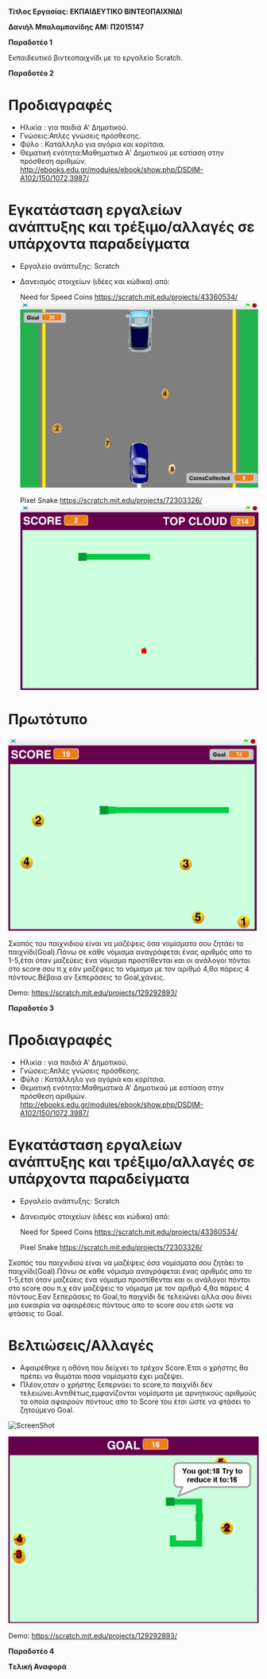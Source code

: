 ﻿**Τίτλος Εργασίας: ΕΚΠΑΙΔΕΥΤΙΚΟ ΒΙΝΤΕΟΠΑΙΧΝΙΔΙ**

**Δανιήλ Μπαλαμπανίδης
ΑΜ: Π2015147**

**Παραδοτέο 1**

Εκπαιδευτικό βιντεοπαιχνίδι με το εργαλείο Scratch.


**Παραδοτέο 2**

# Προδιαγραφές

* Ηλικία : για παιδιά A' Δημοτικού.
* Γνώσεις:Απλές γνώσεις πρόσθεσης.
* Φύλο : Κατάλληλο για αγόρια και κορίτσια.
* Θεματική ενότητα:Μαθηματικά Α' Δημοτικού με εστίαση στην πρόσθεση αριθμών. http://ebooks.edu.gr/modules/ebook/show.php/DSDIM-A102/150/1072,3987/ 

# Εγκατάσταση εργαλείων ανάπτυξης και τρέξιμο/αλλαγές σε υπάρχοντα παραδείγματα

- Εργαλείο ανάπτυξης: Scratch
- Δανεισμός στοιχείων (ιδέες και κώδικα) από:
    
     Need for Speed Coins
     https://scratch.mit.edu/projects/43360534/
     ![ScreenShot](image1.png)
     
     Pixel Snake
     https://scratch.mit.edu/projects/72303326/
     ![ScreenShot](image2.png)

# Πρωτότυπο
  ![ScreenShot](image3.png)
  
  Σκοπός του παιχνιδιού είναι να μαζέψεις όσα νομίσματα σου ζητάει το παιχνίδι(Goal).Πάνω σε κάθε νόμισμα αναγράφεται ένας αριθμός
  απο το 1-5,έτσι όταν μαζεύεις ένα νόμισμα προστίθενται και οι ανάλογοι πόντοι στο score σου π.χ εάν μαζέψεις το νόμισμα με τον αριθμό
  4,θα πάρεις 4 πόντους.Βέβαια αν ξεπεράσεις το Goal,χάνεις.
  
  Demo: https://scratch.mit.edu/projects/129292893/


**Παραδοτέο 3**

# Προδιαγραφές

* Ηλικία : για παιδιά A' Δημοτικού.
* Γνώσεις:Απλές γνώσεις πρόσθεσης.
* Φύλο : Κατάλληλο για αγόρια και κορίτσια.
* Θεματική ενότητα:Μαθηματικά Α' Δημοτικού με εστίαση στην πρόσθεση αριθμών. http://ebooks.edu.gr/modules/ebook/show.php/DSDIM-A102/150/1072,3987/ 

# Εγκατάσταση εργαλείων ανάπτυξης και τρέξιμο/αλλαγές σε υπάρχοντα παραδείγματα

- Εργαλείο ανάπτυξης: Scratch
- Δανεισμός στοιχείων (ιδέες και κώδικα) από:
    
     Need for Speed Coins
     https://scratch.mit.edu/projects/43360534/
     
     Pixel Snake
     https://scratch.mit.edu/projects/72303326/
     

Σκοπός του παιχνιδιού είναι να μαζέψεις όσα νομίσματα σου ζητάει το παιχνίδι(Goal).Πάνω σε κάθε νόμισμα αναγράφεται ένας αριθμός
απο το 1-5,έτσι όταν μαζεύεις ένα νόμισμα προστίθενται και οι ανάλογοι πόντοι στο score σου π.χ εάν μαζέψεις το νόμισμα με τον αριθμό
4,θα πάρεις 4 πόντους.Εαν ξεπεράσεις το Goal,το παιχνίδι δε τελειώνει αλλα σου δίνει μια ευκαιρία να αφαιρέσεις πόντους απο το score σου ετσι ώστε να φτάσεις το Goal.


# Βελτιώσεις/Αλλαγές

- Αφαιρέθηκε η οθόνη που δείχνει το τρέχον Score.Έτσι ο χρήστης θα πρέπει να θυμάται πόσα νομίσματα έχει μαζέψει.
- Πλέον,οταν ο χρήστης ξεπερνάει το score,το παιχνίδι δεν τελειώνει.Aντιθέτως,εμφανίζονται νομίσματα με αρνητικούς αριθμούς τα οποία αφαιρούν πόντους απο το Score του έτσι ώστε να φτάσει το ζητούμενο Goal.

![ScreenShot](update1.png)

![ScreenShot](update2.png)


Demo: https://scratch.mit.edu/projects/129292893/

**Παραδοτέο 4**

**Tελική Αναφορά**
